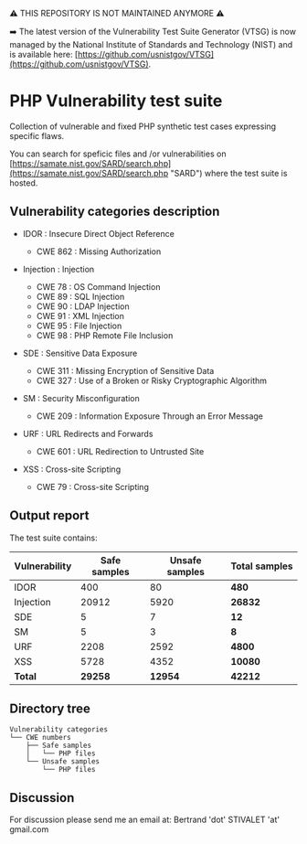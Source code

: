 :warning: THIS REPOSITORY IS NOT MAINTAINED ANYMORE :warning: 

:arrow_right: The latest version of the Vulnerability Test Suite Generator (VTSG) is now managed by the National Institute of Standards and Technology (NIST) and is available here: [https://github.com/usnistgov/VTSG](https://github.com/usnistgov/VTSG).

# PHP Vulnerability test suite

Collection of vulnerable and fixed PHP synthetic test cases expressing specific flaws.

You can search for speficic files and /or vulnerabilities on 
[https://samate.nist.gov/SARD/search.php](https://samate.nist.gov/SARD/search.php "SARD") where the test suite is hosted.

## Vulnerability categories description

* IDOR : Insecure Direct Object Reference
    * CWE 862 : Missing Authorization

* Injection : Injection 
    * CWE 78 : OS Command Injection
    * CWE 89 : SQL Injection
    * CWE 90 : LDAP Injection
    * CWE 91 : XML Injection
    * CWE 95 : File Injection
    * CWE 98 : PHP Remote File Inclusion

* SDE : Sensitive Data Exposure
    * CWE 311 : Missing Encryption of Sensitive Data
    * CWE 327 : Use of a Broken or Risky Cryptographic Algorithm

* SM : Security Misconfiguration
    * CWE 209 : Information Exposure Through an Error Message

* URF : URL Redirects and Forwards
    * CWE 601 : URL Redirection to Untrusted Site

* XSS  : Cross-site Scripting
    * CWE 79 : Cross-site Scripting

## Output report

The test suite contains: 

Vulnerability | Safe samples | Unsafe samples | Total samples
--- | --- | --- | ---
IDOR | 400 | 80 |  **480**
Injection | 20912 | 5920 | **26832**
SDE | 5 | 7 | **12**
SM | 5 | 3 | **8**
URF | 2208 | 2592 | **4800**
XSS | 5728 | 4352 | **10080**
**Total** | **29258** | **12954** | **42212**

## Directory tree
```
Vulnerability categories
└── CWE numbers
    ├── Safe samples
    │   └── PHP files
    └── Unsafe samples
        └── PHP files
```

## Discussion

For discussion please send me an email at: Bertrand 'dot' STIVALET 'at' gmail.com


